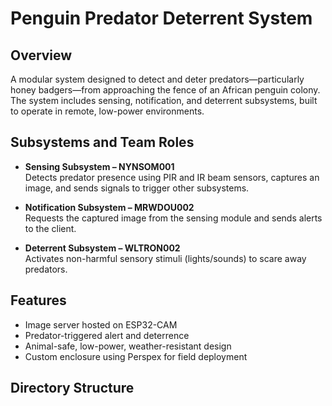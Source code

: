 # Penguin Predator Deterrent System

## Overview
A modular system designed to detect and deter predators—particularly honey badgers—from approaching the fence of an African penguin colony. The system includes sensing, notification, and deterrent subsystems, built to operate in remote, low-power environments.

## Subsystems and Team Roles

- **Sensing Subsystem – NYNSOM001**  
  Detects predator presence using PIR and IR beam sensors, captures an image, and sends signals to trigger other subsystems.

- **Notification Subsystem – MRWDOU002**  
  Requests the captured image from the sensing module and sends alerts to the client.

- **Deterrent Subsystem – WLTRON002**  
  Activates non-harmful sensory stimuli (lights/sounds) to scare away predators.

## Features
- Image server hosted on ESP32-CAM
- Predator-triggered alert and deterrence
- Animal-safe, low-power, weather-resistant design
- Custom enclosure using Perspex for field deployment

## Directory Structure

